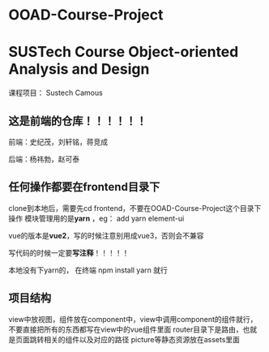 # OOAD-Course-Project
<h1>SUSTech Course Object-oriented Analysis and Design</h1>
课程项目： Sustech Camous

<h2>这是前端的仓库！！！！！！</h2>

前端：史纪茂，刘轩铭，蒋竞成

后端：杨祎勃，赵可泰

<h2> 任何操作都要在frontend目录下</h2>

clone到本地后，需要先cd frontend，不要在OOAD-Course-Project这个目录下操作
模块管理用的是**yarn** ，eg： add yarn element-ui

vue的版本是**vue2**，写的时候注意别用成vue3，否则会不兼容

写代码的时候一定要**写注释**！！！！！

本地没有下yarn的， 在终端 npm install yarn 就行


<h2>项目结构</h2>
view中放视图，组件放在component中，view中调用component的组件就行，不要直接把所有的东西都写在view中的vue组件里面
router目录下是路由，也就是页面跳转相关的组件以及对应的路径
picture等静态资源放在assets里面
